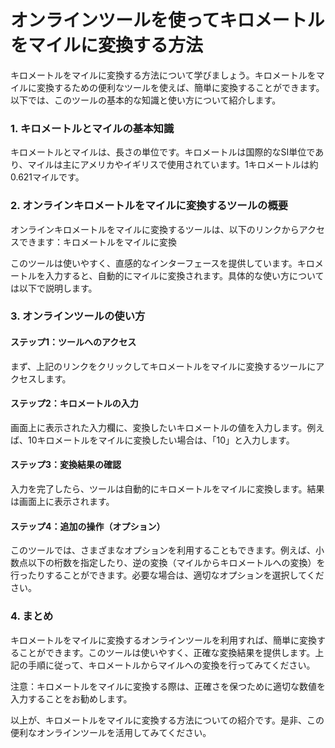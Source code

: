 オンラインツールを使ってキロメートルをマイルに変換する方法
=============================

キロメートルをマイルに変換する方法について学びましょう。キロメートルをマイルに変換するための便利なツールを使えば、簡単に変換することができます。以下では、このツールの基本的な知識と使い方について紹介します。

### 1. キロメートルとマイルの基本知識

キロメートルとマイルは、長さの単位です。キロメートルは国際的なSI単位であり、マイルは主にアメリカやイギリスで使用されています。1キロメートルは約0.621マイルです。

### 2. オンラインキロメートルをマイルに変換するツールの概要

オンラインキロメートルをマイルに変換するツールは、以下のリンクからアクセスできます：キロメートルをマイルに変換

このツールは使いやすく、直感的なインターフェースを提供しています。キロメートルを入力すると、自動的にマイルに変換されます。具体的な使い方については以下で説明します。

### 3. オンラインツールの使い方

#### ステップ1：ツールへのアクセス

まず、上記のリンクをクリックしてキロメートルをマイルに変換するツールにアクセスします。

#### ステップ2：キロメートルの入力

画面上に表示された入力欄に、変換したいキロメートルの値を入力します。例えば、10キロメートルをマイルに変換したい場合は、「10」と入力します。

#### ステップ3：変換結果の確認

入力を完了したら、ツールは自動的にキロメートルをマイルに変換します。結果は画面上に表示されます。

#### ステップ4：追加の操作（オプション）

このツールでは、さまざまなオプションを利用することもできます。例えば、小数点以下の桁数を指定したり、逆の変換（マイルからキロメートルへの変換）を行ったりすることができます。必要な場合は、適切なオプションを選択してください。

### 4. まとめ

キロメートルをマイルに変換するオンラインツールを利用すれば、簡単に変換することができます。このツールは使いやすく、正確な変換結果を提供します。上記の手順に従って、キロメートルからマイルへの変換を行ってみてください。

注意：キロメートルをマイルに変換する際は、正確さを保つために適切な数値を入力することをお勧めします。

以上が、キロメートルをマイルに変換する方法についての紹介です。是非、この便利なオンラインツールを活用してみてください。
